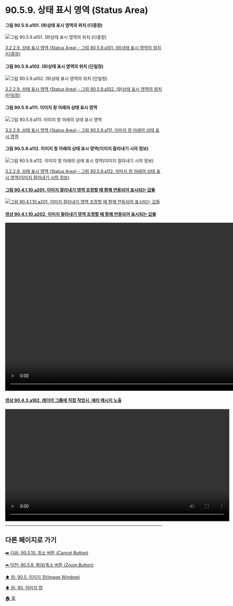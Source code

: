 # 90.5.9. 상태 표시 영역 (Status Area)

#### 그림 90.5.9.a101. (9)상태 표시 영역의 위치 (다중창)
![그림 90.5.9.a101. (9)상태 표시 영역의 위치 (다중창)](https://github.com/wonder13662/gimp/assets/15767104/8c55b05a-dcf0-4905-a750-3601b1a12e8b)

[3.2.2.9. 상태 표시 영역 (Status Area) - 그림 90.5.9.a101. (9)상태 표시 영역의 위치 (다중창)](https://wonder13662.github.io/gimp/2.10.36_ko/03-02-02-image-windowx-09-status-area.html#%EA%B7%B8%EB%A6%BC-9059a101-9%EC%83%81%ED%83%9C-%ED%91%9C%EC%8B%9C-%EC%98%81%EC%97%AD%EC%9D%98-%EC%9C%84%EC%B9%98-%EB%8B%A4%EC%A4%91%EC%B0%BD)

#### 그림 90.5.9.a102. (9)상태 표시 영역의 위치 (단일창)
![그림 90.5.9.a102. (9)상태 표시 영역의 위치 (단일창)](https://github.com/wonder13662/gimp/assets/15767104/f5a7b618-59ce-4c89-9539-07775d0bc6db)

[3.2.2.9. 상태 표시 영역 (Status Area) - 그림 90.5.9.a102. (9)상태 표시 영역의 위치 (단일창)](https://wonder13662.github.io/gimp/2.10.36_ko/03-02-02-image-windowx-09-status-area.html#%EA%B7%B8%EB%A6%BC-9059a102-9%EC%83%81%ED%83%9C-%ED%91%9C%EC%8B%9C-%EC%98%81%EC%97%AD%EC%9D%98-%EC%9C%84%EC%B9%98-%EB%8B%A8%EC%9D%BC%EC%B0%BD)

#### 그림 90.5.9.a111. 이미지 창 아래의 상태 표시 영역
![그림 90.5.9.a111. 이미지 창 아래의 상태 표시 영역](https://github.com/wonder13662/gimp/assets/15767104/00c3a16b-cade-4d5e-97fb-a875a989ce4b)

[3.2.2.9. 상태 표시 영역 (Status Area) - 그림 90.5.9.a111. 이미지 창 아래의 상태 표시 영역](https://wonder13662.github.io/gimp/2.10.36_ko/03-02-02-image-windowx-09-status-area.html#%EA%B7%B8%EB%A6%BC-9059a111-%EC%9D%B4%EB%AF%B8%EC%A7%80-%EC%B0%BD-%EC%95%84%EB%9E%98%EC%9D%98-%EC%83%81%ED%83%9C-%ED%91%9C%EC%8B%9C-%EC%98%81%EC%97%AD)

#### 그림 90.5.9.a112. 이미지 창 아래의 상태 표시 영역(이미지 잘라내기 시의 정보)
![그림 90.5.9.a112. 이미지 창 아래의 상태 표시 영역(이미지 잘라내기 시의 정보)](https://github.com/wonder13662/gimp/assets/15767104/6aec1edb-2fd8-4a66-b2b2-be41480e1858)

[3.2.2.9. 상태 표시 영역 (Status Area) - 그림 90.5.9.a112. 이미지 창 아래의 상태 표시 영역(이미지 잘라내기 시의 정보)](https://wonder13662.github.io/gimp/2.10.36_ko/03-02-02-image-windowx-09-status-area.html#%EA%B7%B8%EB%A6%BC-9059a112-%EC%9D%B4%EB%AF%B8%EC%A7%80-%EC%B0%BD-%EC%95%84%EB%9E%98%EC%9D%98-%EC%83%81%ED%83%9C-%ED%91%9C%EC%8B%9C-%EC%98%81%EC%97%AD%EC%9D%B4%EB%AF%B8%EC%A7%80-%EC%9E%98%EB%9D%BC%EB%82%B4%EA%B8%B0-%EC%8B%9C%EC%9D%98-%EC%A0%95%EB%B3%B4)

#### [그림 90.4.1.10.a201. 이미지 잘라내기 영역 조정할 때 함께 연동되어 표시되는 값들](https://wonder13662.github.io/gimp/2.10.36_ko/90-04-01-tool_optionsx-10-crop.html#%EA%B7%B8%EB%A6%BC-904110a201-%EC%9D%B4%EB%AF%B8%EC%A7%80-%EC%9E%98%EB%9D%BC%EB%82%B4%EA%B8%B0-%EC%98%81%EC%97%AD-%EC%A1%B0%EC%A0%95%ED%95%A0-%EB%95%8C-%ED%95%A8%EA%BB%98-%EC%97%B0%EB%8F%99%EB%90%98%EC%96%B4-%ED%91%9C%EC%8B%9C%EB%90%98%EB%8A%94-%EA%B0%92%EB%93%A4)
[![그림 90.4.1.10.a201. 이미지 잘라내기 영역 조정할 때 함께 연동되어 표시되는 값들](https://github.com/wonder13662/gimp/assets/15767104/6aec1edb-2fd8-4a66-b2b2-be41480e1858)](https://wonder13662.github.io/gimp/2.10.36_ko/90-04-01-tool_optionsx-10-crop.html#%EA%B7%B8%EB%A6%BC-904110a201-%EC%9D%B4%EB%AF%B8%EC%A7%80-%EC%9E%98%EB%9D%BC%EB%82%B4%EA%B8%B0-%EC%98%81%EC%97%AD-%EC%A1%B0%EC%A0%95%ED%95%A0-%EB%95%8C-%ED%95%A8%EA%BB%98-%EC%97%B0%EB%8F%99%EB%90%98%EC%96%B4-%ED%91%9C%EC%8B%9C%EB%90%98%EB%8A%94-%EA%B0%92%EB%93%A4)

#### [영상 90.4.1.10.a202. 이미지 잘라내기 영역 조정할 때 함께 연동되어 표시되는 값들](https://wonder13662.github.io/gimp/2.10.36_ko/90-04-01-tool_optionsx-10-crop.html#%EC%98%81%EC%83%81-904110a202-%EC%9D%B4%EB%AF%B8%EC%A7%80-%EC%9E%98%EB%9D%BC%EB%82%B4%EA%B8%B0-%EC%98%81%EC%97%AD-%EC%A1%B0%EC%A0%95%ED%95%A0-%EB%95%8C-%ED%95%A8%EA%BB%98-%EC%97%B0%EB%8F%99%EB%90%98%EC%96%B4-%ED%91%9C%EC%8B%9C%EB%90%98%EB%8A%94-%EA%B0%92%EB%93%A4)
<video controls="controls" width="1080" environment="MacOS:Sonoma 14.2.1 GIMP 2.10.36" src="https://github.com/wonder13662/gimp/assets/15767104/f71b6061-3536-4119-8e2e-6361407988df"></video>

#### [영상 90.4.3.a162. 레이어 그룹에 직접 작업시, 에러 메시지 노출](https://wonder13662.github.io/gimp/2.10.36_ko/90-04-03-layers.html#%EC%98%81%EC%83%81-9043a162-%EB%A0%88%EC%9D%B4%EC%96%B4-%EA%B7%B8%EB%A3%B9%EC%97%90-%EC%A7%81%EC%A0%91-%EC%9E%91%EC%97%85%EC%8B%9C-%EC%97%90%EB%9F%AC-%EB%A9%94%EC%8B%9C%EC%A7%80-%EB%85%B8%EC%B6%9C)
<video controls="controls" width="720" environment="MacOS:Sonoma 14.2.1 GIMP 2.10.36" src="https://github.com/wonder13662/gimp/assets/15767104/99cbfad6-a162-444c-b4e7-2a0c721952b1"></video>

***

## 다른 페이지로 가기

[➡️ 다음: 90.5.10. 취소 버튼 (Cancel Button)](./90-05-10-cancel_button.md)

[⬅️ 이전: 90.5.8. 확대/축소 버튼 (Zoom Button)](./90-05-08-zoom_button.md)

[⬆️ 위: 90.5. 이미지 창(Image Window)](./90-05-00-image_window.md)

[⬆️ 위: 90. 이미지 맵](./90-00-image-map.md)

[🏠 홈](./00-home.md)